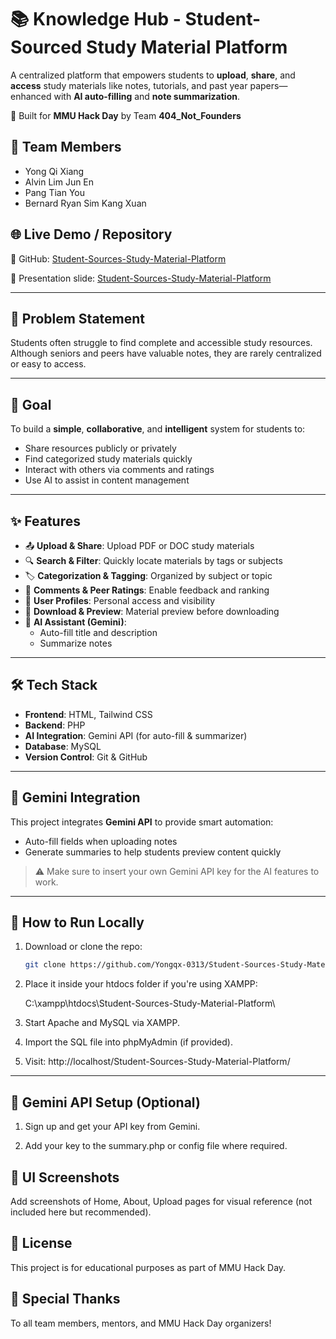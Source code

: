 # 📚 Knowledge Hub - Student-Sourced Study Material Platform

A centralized platform that empowers students to **upload**, **share**, and **access** study materials like notes, tutorials, and past year papers—enhanced with **AI auto-filling** and **note summarization**.

🚀 Built for **MMU Hack Day** by Team **404_Not_Founders**

## 👥 Team Members
- Yong Qi Xiang  
- Alvin Lim Jun En  
- Pang Tian You  
- Bernard Ryan Sim Kang Xuan  

## 🌐 Live Demo / Repository
🔗 GitHub: [Student-Sources-Study-Material-Platform](https://github.com/Yongqx-0313/Student-Sources-Study-Material-Platform)

🔗 Presentation slide: [Student-Sources-Study-Material-Platform](https://www.canva.com/design/DAGwPYnSXOg/anzHWEnyEKfQ6_se-dt-pw/edit)

---

## 🧠 Problem Statement

Students often struggle to find complete and accessible study resources. Although seniors and peers have valuable notes, they are rarely centralized or easy to access.

---

## 🎯 Goal

To build a **simple**, **collaborative**, and **intelligent** system for students to:
- Share resources publicly or privately
- Find categorized study materials quickly
- Interact with others via comments and ratings
- Use AI to assist in content management

---

## ✨ Features

- 📤 **Upload & Share**: Upload PDF or DOC study materials
- 🔍 **Search & Filter**: Quickly locate materials by tags or subjects
- 🏷️ **Categorization & Tagging**: Organized by subject or topic
- 💬 **Comments & Peer Ratings**: Enable feedback and ranking
- 👤 **User Profiles**: Personal access and visibility
- 📄 **Download & Preview**: Material preview before downloading
- 🤖 **AI Assistant (Gemini)**:
  - Auto-fill title and description
  - Summarize notes

---

## 🛠️ Tech Stack

- **Frontend**: HTML, Tailwind CSS
- **Backend**: PHP
- **AI Integration**: Gemini API (for auto-fill & summarizer)
- **Database**: MySQL
- **Version Control**: Git & GitHub

---

## 🔑 Gemini Integration

This project integrates **Gemini API** to provide smart automation:
- Auto-fill fields when uploading notes
- Generate summaries to help students preview content quickly

> ⚠️ Make sure to insert your own Gemini API key for the AI features to work.


---

## 🚀 How to Run Locally

1. Download or clone the repo:
   ```bash
   git clone https://github.com/Yongqx-0313/Student-Sources-Study-Material-Platform.git
2. Place it inside your htdocs folder if you're using XAMPP:

   C:\xampp\htdocs\Student-Sources-Study-Material-Platform\


3. Start Apache and MySQL via XAMPP.

4. Import the SQL file into phpMyAdmin (if provided).

5. Visit:
   http://localhost/Student-Sources-Study-Material-Platform/

---

## 🤖 Gemini API Setup (Optional)

1) Sign up and get your API key from Gemini.

2) Add your key to the summary.php or config file where required.

## 📸 UI Screenshots

Add screenshots of Home, About, Upload pages for visual reference (not included here but recommended).

## 📃 License

This project is for educational purposes as part of MMU Hack Day.

## 🙏 Special Thanks

To all team members, mentors, and MMU Hack Day organizers!

